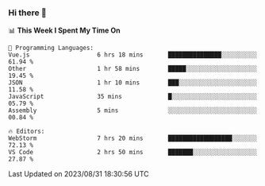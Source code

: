 ### Hi there 👋

<!--
**asdf12303116/asdf12303116** is a ✨ _special_ ✨ repository because its `README.md` (this file) appears on your GitHub profile.

Here are some ideas to get you started:

- 🔭 I’m currently working on ...
- 🌱 I’m currently learning ...
- 👯 I’m looking to collaborate on ...
- 🤔 I’m looking for help with ...
- 💬 Ask me about ...
- 📫 How to reach me: ...
- 😄 Pronouns: ...
- ⚡ Fun fact: ...
-->

<!--START_SECTION:waka-->
📊 **This Week I Spent My Time On** 

```text
💬 Programming Languages: 
Vue.js                   6 hrs 18 mins       ███████████████░░░░░░░░░░   61.94 % 
Other                    1 hr 58 mins        █████░░░░░░░░░░░░░░░░░░░░   19.45 % 
JSON                     1 hr 10 mins        ███░░░░░░░░░░░░░░░░░░░░░░   11.58 % 
JavaScript               35 mins             █░░░░░░░░░░░░░░░░░░░░░░░░   05.79 % 
Assembly                 5 mins              ░░░░░░░░░░░░░░░░░░░░░░░░░   00.84 % 

🔥 Editors: 
WebStorm                 7 hrs 20 mins       ██████████████████░░░░░░░   72.13 % 
VS Code                  2 hrs 50 mins       ███████░░░░░░░░░░░░░░░░░░   27.87 % 
```


 Last Updated on 2023/08/31 18:30:56 UTC
<!--END_SECTION:waka-->
